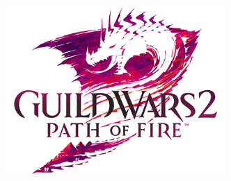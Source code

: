 <!DOCTYPE HTML>
<html lang="en">
<head>
  <meta charset="UTF-8">
  <title>    
      Guild Wars 2 - Raid Logs
  </title>
</head>
<body>

<p><img src="/GW2PoF.png" alt="pages-home-page" /></p> 



</body>
</html>
